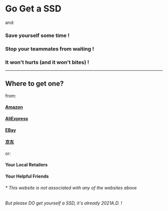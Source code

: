 <a href="/2" style="text-decoration: none"><h1 class="glow">Go Get a SSD</h1></a>

and:

### Save yourself some time !
### Stop your teammates from waiting !
### It won't hurts (and it won't bites) !

---

## Where to get one?

from:

<a href = "https://www.amazon.com/s?k=solid+state+drive">
<h4>Amazon</h4>
</a>

<a href = "https://www.aliexpress.com/wholesale?SearchText=solid+state+drive">
<h4>AliExpress</h4>
</a>

<a href = "https://www.ebay.com/sch/i.html?_nkw=solid+state+drive">
<h4>EBay</h4>
</a>

<a href = "https://search.jd.com/Search?keyword=%e5%9b%ba%e6%80%81%e7%a1%ac%e7%9b%98">
<h4>京东</h4>
</a>

or:

#### Your Local Retailers

#### Your Helpful Friends

###### * This website is not associated with any of the websites above

<h6> But please DO get yourself a SSD, it's already 2021A.D. ! </h6>